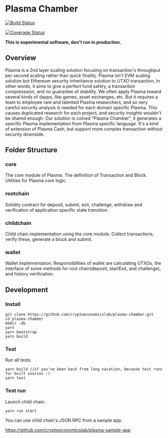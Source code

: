 # Plasma Chamber

[![Build Status](https://travis-ci.org/cryptoeconomicslab/plasma-chamber.svg?branch=master)](https://travis-ci.org/cryptoeconomicslab/plasma-chamber)

[![Coverage Status](https://coveralls.io/repos/github/cryptoeconomicslab/plasma-chamber/badge.svg?branch=master)](https://coveralls.io/github/cryptoeconomicslab/plasma-chamber?branch=master)

**This is experimental software, don't run in production.**

## Overview

Plasma is a 2nd layer scaling solution focusing on transaction's throughput per second scaling rather than quick finality. Plasma isn't EVM scaling solution but Ethereum security inheritance solution to UTXO transaction, In other words, it aims to give a perfect fund safety, a transaction compresssion, and no guarantee of stability. We often apply Plasma toward several kinds of dapps, like games, asset exchanges, etc. But it requires a team to employee rare and talented Plasma researchers, and so very careful security analysis is needed for each domain specific Plasma. This causes duplicated research for each project, and security insights wouldn't be shared enough. Our solution is coined "Plasma Chamber", it generates a specific Plasma implementation from Plasma specific language. It's a kind of extension of Plasma Cash, but support more complex transaction without security downside.


## Folder Structure

### core
The core module of Plasma.
The definition of Transaction and Block.
Utilities for Plasma core logic.

### rootchain
Solidity contract for deposit, submit, exit, challenge, withdraw and verification of application specific state transition.

### childchain
Child chain implementation using the core module.
Collect transactions, verify these, generate a block and submit.

### wallet
Wallet implementation.
Responsibilities of wallet are calculating UTXOs,
the interface of some methods for root chain(deposit, startExit, and challenge), and history verification.

## Development

### Install

```
git clone https://github.com/cryptoeconomicslab/plasma-chamber.git
cd plasma-chamber
mkdir .db
yarn
yarn bootstrap
yarn build
```

### Test

Run all tests.

```
yarn build //if you've been back from long vacation, because test runs for built sources :)
yarn test
```

### Test run


Launch child chain.

```
yarn run start
```

You can use child chain's JSON RPC from a sample app.

https://github.com/cryptoeconomicslab/plasma-sample-app


